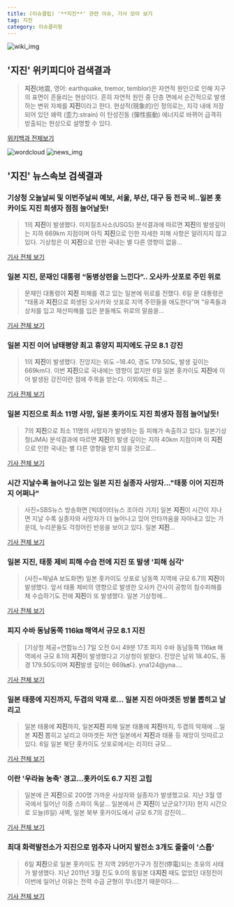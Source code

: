 ```yaml
---
title: (이슈클립) '**지진**' 관련 이슈, 기사 모아 보기
tag: 지진
category: 이슈클리핑
---
```

![wiki_img](https://user-images.githubusercontent.com/42597476/44503234-41136a80-a6d0-11e8-9071-6fc6418eafe4.png)
## **'**지진**'** 위키피디아 검색결과
>**지진**(地震, 영어: earthquake, tremor, temblor)은 자연적 원인으로 인해 지구의 표면이 흔들리는 현상이다. 흔히 자연적 원인 중 단층 면에서 순간적으로 발생하는 변위 자체를 **지진**이라고 한다. 현상적(現象的)인 정의로는, 지각 내에 저장되어 있던 왜력 (歪力:strain) 이 탄성진동 (彈性振動) 에너지로 바뀌어 급격히 방출되는 현상으로 설명할 수 있다.

<a href="https://ko.wikipedia.org/wiki/지진" target="_blank">위키백과 전체보기</a>

![wordcloud](https://s3.ap-northeast-2.amazonaws.com/lyrics101-wordcloud/2018-09-07-1536271497.png)
![news_img](https://user-images.githubusercontent.com/42597476/44507050-1206f400-a6e4-11e8-8d98-7ffbfebb353f.png)
## **'**지진**'** 뉴스속보 검색결과
### 기상청 오늘날씨 및 이번주날씨 예보, 서울, 부산, 대구 등 전국 비..일본 홋카이도 **지진** 희생자 점점 늘어날듯!

>1의 **지진**이 발생했다. 미지질조사소(USGS) 분석결과에 따르면 **지진**의 발생깊이는 지하 669km 지점이며 아직 **지진**으로 인한 자세한 피해 사항은 알려지지 않고 있다. 기상청은 이 **지진**으로 인한 국내는 별 다른 영향이 없을...

<a href="http://www.ujeil.com/news/articleView.html?idxno=214367" target="_blank">기사 전체 보기</a>

### 일본 **지진**, 문재인 대통령 “동병상련을 느낀다”.. 오사카·삿포로 주민 위로

>문재인 대통령이 **지진** 피해를 겪고 있는 일본에 위로를 전했다. 6일 문 대통령은 “태풍과 **지진**으로 희생된 오사카와 삿포로 지역 주민들을 애도한다”며 “유족들과 상처를 입고 재산피해를 입은 분들께도 위로의 말씀을...

<a href="http://www.kookje.co.kr/news2011/asp/newsbody.asp?code=0100&key=20180907.99099002676" target="_blank">기사 전체 보기</a>

### 일본 **지진** 이어 남태평양 최고 휴양지 피지에도 규모 8.1 강진

>1의 **지진**이 발생했다. 진앙지는 위도 –18.40, 경도 179.50도, 발생 깊이는 669km다. 이번 **지진**으로 국내에는 영향이 없지만 6일 일본 홋카이도 **지진**에 이어 발생된 강진이란 점에 주목을 받는다. 이외에도 최근...

<a href="http://leaders.asiae.co.kr/news/articleView.html?idxno=74193" target="_blank">기사 전체 보기</a>

### 일본 **지진**으로 최소 11명 사망, 일본 홋카이도 **지진** 희생자 점점 늘어날듯!

>7의 **지진**으로 최소 11명의 사망자가 발생하는 등 피해가 속출하고 있다. 일본기상청(JMA) 분석결과에 따르면 **지진**의 발생 깊이는 지하 40km 지점이며 이 **지진**으로 인한 국내는 별 다른 영향을 받지 않을 것으로...

<a href="http://www.newsfarm.co.kr/news/articleView.html?idxno=39608" target="_blank">기사 전체 보기</a>

### 시간 지날수록 늘어나고 있는 일본 **지진** 실종자 사망자..."태풍 이어 **지진**까지 어쩌나"

>사진=SBS뉴스 방송화면 [빅데이터뉴스 조아라 기자] 일본 **지진**이 시간이 지나면 지날 수록 실종자와 사망자가 더 늘어나고 있어 안타까움을 자아내고 있는 가운데, 누리꾼들도 걱정어린 반응을 보이고 있다. 일본 **지진**...

<a href="http://www.thebigdata.co.kr/view.php?ud=201809070322234115c2f6b121bc_23" target="_blank">기사 전체 보기</a>

### 일본 **지진**, 태풍 제비 피해 수습 전에 **지진** 또 발생 '피해 심각'

>(사진=채널A 보도화면) 일본 홋카이도 삿포로 남동쪽 지역에 규모 6.7의 **지진**이 발생했다. 앞서 태풍 제비의 영향으로 발생한 오사카 간사이 공항의 침수피해를 채 수습하기도 전에 **지진**이 또 발생했다. 일본 기상청에...

<a href="http://www.anewsa.com/detail.php?number=1368388&thread=05r02" target="_blank">기사 전체 보기</a>

### 피지 수바 동남동쪽 116㎞ 해역서 규모 8.1 **지진**

>[기상청 제공=연합뉴스] 7일 오전 0시 49분 17초 피지 수바 동남동쪽 116㎞ 해역에서 규모 8.1의 **지진**이 발생했다고 기상청이 밝혔다. 진앙은 남위 18.40도, 동경 179.50도이며 **지진**발생 깊이는 669㎞다. yna124@yna....

<a href="http://app.yonhapnews.co.kr/YNA/Basic/SNS/r.aspx?c=AKR20180907002300034&did=1195m" target="_blank">기사 전체 보기</a>

### 일본 태풍에 **지진**까지, 두겹의 악재 로… 일본 **지진** 아마겟돈 방불 뽑히고 날리고

>일본 태풍에 **지진**까지, 일본**지진** 피해 일본 태풍에 **지진**까지, 두겹의 악재에 …일본 **지진** 뽑히고 날리고 아마겟돈 처연 일본에서 **지진**과 태풍 등 재앙이 잇따르고 있다. 6일 일본 북단 홋카이도 삿포로에서는 리히터 규모...

<a href="http://www.ccdn.co.kr/news/articleView.html?idxno=539100" target="_blank">기사 전체 보기</a>

### 이란 '우라늄 농축' 경고...홋카이도 6.7 **지진** 고립

>일본에 큰 **지진**으로 200명 가까운 사상자와 실종자가 발생했고요. 지난 3월 영국에서 일어난 이중 스파이 독살... 일본에서 큰 **지진**이 났군요?기자) 현지 시간으로 오늘(6일) 새벽, 일본 북부 홋카이도에서 규모 6.7의 강진이...

<a href="https://www.voakorea.com/a/4560613.html" target="_blank">기사 전체 보기</a>

### 최대 화력발전소가 **지진**으로 멈추자 나머지 발전소 3개도 줄줄이 '스톱'

>6일 **지진**으로 일본 홋카이도 전 지역 295만가구가 정전(停電)되는 초유의 사태가 발생했다. 지난 2011년 3월 진도 9.0의 동일본 대**지진** 때도 없었던 대정전이 이번에 일어난 이유는 전력 수급 균형이 무너졌기 때문이다....

<a href="http://news.chosun.com/site/data/html_dir/2018/09/07/2018090700298.html?utm_source=naver&utm_medium=original&utm_campaign=news" target="_blank">기사 전체 보기</a>


